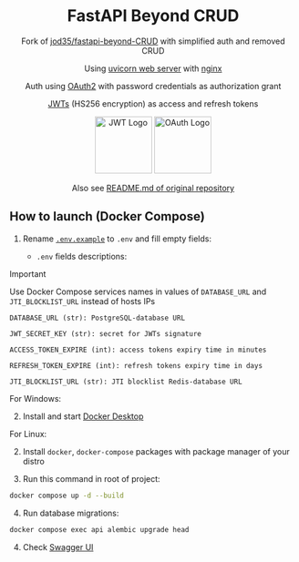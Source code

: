  <div align="center">

# FastAPI Beyond CRUD 

Fork of [jod35/fastapi-beyond-CRUD](https://github.com/jod35/fastapi-beyond-CRUD) with simplified auth and removed CRUD

Using [uvicorn web server](https://uvicorn.org) with [nginx](https://nginx.org)

Auth using [OAuth2](https://datatracker.ietf.org/doc/html/rfc6749) with password credentials as authorization grant

[JWTs](https://datatracker.ietf.org/doc/html/rfc7519) (HS256 encryption) as access and refresh tokens

[<img src="https://jwt.io/img/icon.svg" alt="JWT Logo" height=100 />](https://jwt.io) [<img src="https://upload.wikimedia.org/wikipedia/commons/d/d2/Oauth_logo.svg" alt="OAuth Logo" height=100 />](https://oauth.net)

Also see [README.md of original repository](https://github.com/jod35/fastapi-beyond-CRUD/blob/main/README.md)

</div>

## How to launch (Docker Compose)

1. Rename [`.env.example`](./.env.example) to `.env` and fill empty fields:

    * `.env` fields descriptions:

> [!IMPORTANT]
> Use Docker Compose services names in values of `DATABASE_URL` and `JTI_BLOCKLIST_URL` instead of hosts IPs

    
    DATABASE_URL (str): PostgreSQL-database URL

    JWT_SECRET_KEY (str): secret for JWTs signature

    ACCESS_TOKEN_EXPIRE (int): access tokens expiry time in minutes

    REFRESH_TOKEN_EXPIRE (int): refresh tokens expiry time in days

    JTI_BLOCKLIST_URL (str): JTI blocklist Redis-database URL
    

For Windows:

2. Install and start [Docker Desktop](https://docker.com)

For Linux:

2. Install `docker`, `docker-compose` packages with package manager of your distro

3. Run this command in root of project:

```sh
docker compose up -d --build
```

4. Run database migrations:

```sh
docker compose exec api alembic upgrade head
```

4. Check [Swagger UI](http://localhost/api/docs)
